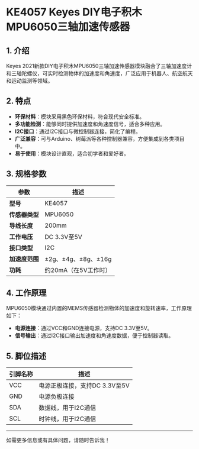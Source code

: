 
# KE4057 Keyes DIY电子积木 MPU6050三轴加速传感器

## 1. 介绍

Keyes 2021新款DIY电子积木MPU6050三轴加速传感器模块融合了三轴加速度计和三轴陀螺仪，可实时检测物体的加速度和角速度，广泛应用于机器人、航空航天和运动监测等领域。

## 2. 特点

- **环保材料**：模块采用黑色环保材料，符合现代安全标准。
- **多功能检测**：能够同时提供加速度和角速度信号，适合多种应用。
- **I2C接口**：通过I2C接口与微控制器连接，简化了编程。
- **广泛兼容**：可与Arduino、树莓派等各种控制器兼容，方便集成到各类项目中。
- **易于使用**：模块设计直观，适合初学者和爱好者。

## 3. 规格参数

| 参数          | 描述                     |
|---------------|-------------------------|
| **型号**      | KE4057                  |
| **传感器类型**| MPU6050                 |
| **导线长度**  | 200mm                   |
| **工作电压**  | DC 3.3V至5V            |
| **接口类型**  | I2C                      |
| **加速度范围**| ±2g、±4g、±8g、±16g     |
| **功耗**      | 约20mA（在5V工作时）    |

## 4. 工作原理

MPU6050模块通过内置的MEMS传感器检测物体的加速度和旋转速率，工作原理如下：

- **电源连接**：通过VCC和GND连接电源，支持DC 3.3V至5V。
- **信号输出**：通过I2C接口输出加速度和角速度数据，便于控制器读取。

## 5. 脚位描述

| 引脚名称 | 描述                             |
|----------|----------------------------------|
| VCC      | 电源正极连接，支持DC 3.3V至5V    |
| GND      | 电源负极连接                     |
| SDA      | 数据线，用于I2C通信             |
| SCL      | 时钟线，用于I2C通信             |

---

如需更多信息或有具体问题，请随时告诉我！
